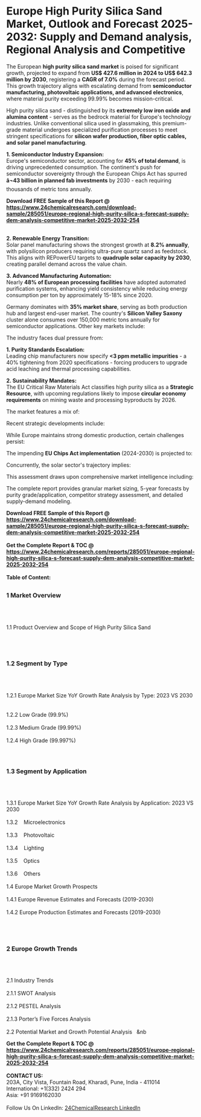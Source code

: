 <h1>Europe High Purity Silica Sand Market, Outlook and Forecast 2025-2032: Supply and Demand analysis, Regional Analysis and Competitive</h1><p>The European <strong>high purity silica sand market</strong> is poised for significant growth, projected to expand from <strong>US$ 427.6 million in 2024 to US$ 642.3 million by 2030</strong>,
 registering a <strong>CAGR of 7.0%</strong> during the forecast period. This growth trajectory aligns with escalating demand from 
<strong>semiconductor manufacturing, photovoltaic applications, and advanced electronics</strong>,
 where material purity exceeding 99.99% becomes mission-critical.</p><p>High purity silica sand - distinguished by its <strong>extremely low iron oxide and alumina content</strong> - serves as 
the bedrock material for Europe's technology industries. Unlike conventional silica used in glassmaking, 
this premium-grade material undergoes specialized purification processes to meet stringent specifications 
for <strong>silicon wafer production, fiber optic cables, and solar panel manufacturing</strong>.</p><p><strong>1. Semiconductor Industry Expansion:</strong><br>
Europe's semiconductor sector, accounting for <strong>45% of total demand</strong>, is driving unprecedented consumption. 
The continent's push for semiconductor sovereignty through the European Chips Act has spurred 
<strong>â¬43 billion in planned fab investments</strong> by 2030 - each requiring thousands of metric tons annually.</p><div><b>Download FREE Sample of this Report @ 
            <a href="https://www.24chemicalresearch.com/download-sample/285051/europe-regional-high-purity-silica-s-forecast-supply-dem-analysis-competitive-market-2025-2032-254">
            https://www.24chemicalresearch.com/download-sample/285051/europe-regional-high-purity-silica-s-forecast-supply-dem-analysis-competitive-market-2025-2032-254</a></b></div><br><p><strong>2. Renewable Energy Transition:</strong><br>
Solar panel manufacturing shows the strongest growth at <strong>8.2% annually</strong>, with polysilicon producers 
requiring ultra-pure quartz sand as feedstock. This aligns with REPowerEU targets to 
<strong>quadruple solar capacity by 2030</strong>, creating parallel demand across the value chain.</p><p><strong>3. Advanced Manufacturing Automation:</strong><br>
Nearly <strong>48% of European processing facilities</strong> have adopted automated purification systems, 
enhancing yield consistency while reducing energy consumption per ton by approximately 15-18% since 2020.</p><p>Germany dominates with <strong>35% market share</strong>, serving as both production hub and largest end-user market. 
The country's <strong>Silicon Valley Saxony</strong> cluster alone consumes over 150,000 metric tons annually for 
semiconductor applications. Other key markets include:</p><p>The industry faces dual pressure from:</p><p><strong>1. Purity Standards Escalation:</strong><br>
Leading chip manufacturers now specify <strong>&lt;3 ppm metallic impurities</strong> - a 40% tightening 
from 2020 specifications - forcing producers to upgrade acid leaching and thermal processing capabilities.</p><p><strong>2. Sustainability Mandates:</strong><br>
The EU Critical Raw Materials Act classifies high purity silica as a <strong>Strategic Resource</strong>,
 with upcoming regulations likely to impose <strong>circular economy requirements</strong> on mining waste 
 and processing byproducts by 2026.</p><p>The market features a mix of:</p><p>Recent strategic developments include:</p><p>While Europe maintains strong domestic production, certain challenges persist:</p><p>The impending <strong>EU Chips Act implementation</strong> (2024-2030) is projected to:</p><p>Concurrently, the solar sector's trajectory implies:</p><p>This assessment draws upon comprehensive market intelligence including:</p><p>The complete report provides granular market sizing, 5-year forecasts by purity grade/application,
 competitor strategy assessment, and detailed supply-demand modeling.</p><div><b>Download FREE Sample of this Report @ 
            <a href="https://www.24chemicalresearch.com/download-sample/285051/europe-regional-high-purity-silica-s-forecast-supply-dem-analysis-competitive-market-2025-2032-254">
            https://www.24chemicalresearch.com/download-sample/285051/europe-regional-high-purity-silica-s-forecast-supply-dem-analysis-competitive-market-2025-2032-254</a></b></div><br><div><b>Get the Complete Report & TOC @ 
            <a href="https://www.24chemicalresearch.com/reports/285051/europe-regional-high-purity-silica-s-forecast-supply-dem-analysis-competitive-market-2025-2032-254">
            https://www.24chemicalresearch.com/reports/285051/europe-regional-high-purity-silica-s-forecast-supply-dem-analysis-competitive-market-2025-2032-254</a></b></div><br>
            <b>Table of Content:</b><p><h2><span style="font-size:16px"><strong>1 Market Overview&nbsp;&nbsp; &nbsp;</strong></span></h2><br />
<br />
<p>1.1 Product Overview and Scope of High Purity Silica Sand&nbsp;</p><br />
<br />
<h2><strong><span style="font-size:16px">1.2 Segment by Type&nbsp;&nbsp; &nbsp;</span></strong></h2><br />
<br />
<p>1.2.1 Europe Market Size YoY Growth Rate Analysis by Type: 2023 VS 2030&nbsp;&nbsp; &nbsp;<br /><br />
1.2.2 Low Grade (99.9%)&nbsp;&nbsp; &nbsp;<br /><br />
1.2.3 Medium Grade (99.99%)<br /><br />
1.2.4 High Grade (99.997%)<br /><br />
<br />
<h2><span style="font-size:16px"><strong>1.3 Segment by Application&nbsp;&nbsp;</strong></span></h2><br />
<br />
<p>1.3.1 Europe Market Size YoY Growth Rate Analysis by Application: 2023 VS 2030&nbsp;&nbsp; &nbsp;<br /><br />
1.3.2&nbsp;&nbsp; &nbsp;Microelectronics<br /><br />
1.3.3&nbsp;&nbsp; &nbsp;Photovoltaic<br /><br />
1.3.4&nbsp;&nbsp; &nbsp;Lighting<br /><br />
1.3.5&nbsp;&nbsp; &nbsp;Optics<br /><br />
1.3.6&nbsp;&nbsp; &nbsp;Others<br /><br />
1.4 Europe Market Growth Prospects&nbsp;&nbsp; &nbsp;<br /><br />
1.4.1 Europe Revenue Estimates and Forecasts (2019-2030)&nbsp;&nbsp; &nbsp;<br /><br />
1.4.2 Europe Production Estimates and Forecasts (2019-2030)&nbsp;&nbsp;</p><br />
<br />
<h2><span style="font-size:16px"><strong>2 Europe Growth Trends&nbsp;&nbsp; &nbsp;</strong></span></h2><br />
<br />
<p>2.1 Industry Trends&nbsp;&nbsp; &nbsp;<br /><br />
2.1.1 SWOT Analysis&nbsp;&nbsp; &nbsp;<br /><br />
2.1.2 PESTEL Analysis&nbsp;&nbsp; &nbsp;<br /><br />
2.1.3 Porter&rsquo;s Five Forces Analysis&nbsp;&nbsp; &nbsp;<br /><br />
2.2 Potential Market and Growth Potential Analysis&nbsp;&nbsp; &nb</p><div><b>Get the Complete Report & TOC @ 
            <a href="https://www.24chemicalresearch.com/reports/285051/europe-regional-high-purity-silica-s-forecast-supply-dem-analysis-competitive-market-2025-2032-254">
            https://www.24chemicalresearch.com/reports/285051/europe-regional-high-purity-silica-s-forecast-supply-dem-analysis-competitive-market-2025-2032-254</a></b></div><br><b>CONTACT US:</b><br>
            203A, City Vista, Fountain Road, Kharadi, Pune, India - 411014<br>
            International: +1(332) 2424 294<br>
            Asia: +91 9169162030 <br><br>
            Follow Us On LinkedIn: <a href="https://www.linkedin.com/company/24chemicalresearch/">24ChemicalResearch LinkedIn</a>